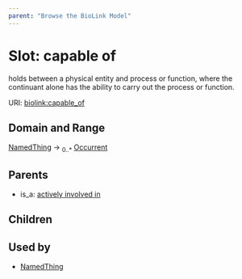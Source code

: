 ```yaml
---
parent: "Browse the BioLink Model"
---
```



# Slot: capable of


holds between a physical entity and process or function, where the continuant alone has the ability to carry out the process or function.

URI: [biolink:capable_of](https://w3id.org/biolink/vocab/capable_of)

## Domain and Range

[NamedThing](NamedThing.md) ->  <sub>0..*</sub> [Occurrent](Occurrent.md)

## Parents

 *  is_a: [actively involved in](actively_involved_in.md)

## Children


## Used by

 * [NamedThing](NamedThing.md)
